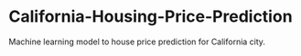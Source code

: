 # California-Housing-Price-Prediction
Machine learning model to house price prediction for California city.
